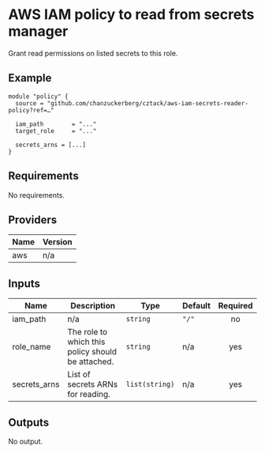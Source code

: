 # AWS IAM policy to read from secrets manager

Grant read permissions on listed secrets to this role.

## Example

```hcl
module "policy" {
  source = "github.com/chanzuckerberg/cztack/aws-iam-secrets-reader-policy?ref=…"

  iam_path        = "..."
  target_role     = "..."

  secrets_arns = [...]
}
```


<!-- START -->
## Requirements

No requirements.

## Providers

| Name | Version |
|------|---------|
| aws | n/a |

## Inputs

| Name | Description | Type | Default | Required |
|------|-------------|------|---------|:--------:|
| iam\_path | n/a | `string` | `"/"` | no |
| role\_name | The role to which this policy should be attached. | `string` | n/a | yes |
| secrets\_arns | List of secrets ARNs for reading. | `list(string)` | n/a | yes |

## Outputs

No output.

<!-- END -->

